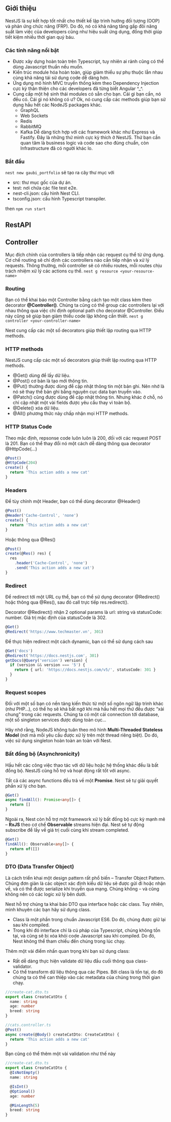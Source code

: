 ## Giới thiệu
NestJS là sự kết hợp tốt nhất cho thiết kế lập trình hướng đối tượng (OOP) và phản ứng chức năng (FRP). 
Do đó, nó có khả năng tăng gấp đôi năng suất làm việc của developers cũng như hiệu suất ứng dụng, 
đồng thời giúp tiết kiệm nhiều thời gian quý báu.

### Các tính năng nổi bật
* Được xây dựng hoàn toàn trên Typescript, tuy nhiên ai rảnh cũng có thể dùng Javascript thuần nếu muốn.
* Kiến trúc module hóa hoàn toàn, giúp giảm thiểu sự phụ thuộc lẫn nhau cùng khả năng tái sử dụng code dễ dàng hơn.
* Ứng dụng mô hình MVC truyền thống kèm theo Dependency Injection cực kỳ thân thiện cho các developers đã từng biết Angular ^_^.
* Cung cấp một hệ sinh thái modules có sẵn cho bạn. Cái gì bạn cần, nó đều có. Cái gì nó không có ư? Ok, nó cung cấp các methods giúp bạn sử dụng hầu hết các NodeJS packages khác.
    * GraphQL
    * Web Sockets
    * Redis
    * RabbitMQ
    * Kafka
Dễ dàng tích hợp với các framework khác như Express và Fastify.
Đây là những thứ mình cực kỳ thích ở NestJS. Thứ bạn cần quan tâm là business logic và code sao cho đúng chuẩn, còn Infrastructure đã có người khác lo.

### Bắt đầu
`nest new gaubi_portfolio` sẽ tạo ra cây thư mục với
* src: thư mục gốc của dự án.
* test: nơi chứa các file test e2e.
* nest-cli.json: cấu hình Nest CLI.
* tsconfig.json: cấu hình Typescript transpiler.

then `npm run start`

## RestAPI

## Controller
Mục đích chính của controllers là tiếp nhận các request cụ thể từ ứng dụng. Cơ chế routing sẽ chỉ định các controllers nào cần tiếp nhận và xử lý requests. Thông thường, mỗi controller sẽ có nhiều routes, mỗi routes chịu trách nhiệm xử lý các actions cụ thể.
`nest g resource <your-resource-name>`

### Routing
Bạn có thể khai báo một Controller bằng cách tạo một class kèm theo decorator **@Controller()**. Chúng ta cũng có thể group các controllers lại với nhau thông qua việc chỉ định optional path cho decorator @Controller. Điều này cũng sẽ giúp bạn giảm thiểu code lặp không cần thiết.
`nest g controller <your-controller-name>`

Nest cung cấp các một số decorators giúp thiết lập routing qua HTTP methods.

### HTTP methods
NestJS cung cấp các một số decorators giúp thiết lập routing qua HTTP methods.
* @Get() dùng để lấy dữ liệu.
* @Post() cơ bản là tạo mới thông tin.
* @Put() thường được dùng để cập nhật thông tin một bản ghi. Nên nhớ là nó sẽ thay thế bản ghi bằng nguyên cục data bạn truyền vào.
* @Patch() cũng được dùng để cập nhật thông tin. Nhưng khác ở chỗ, nó chỉ cập nhật một vài fields được yêu cầu thay vì toàn bộ.
* @Delete() xóa dữ liệu.
* @All() phương thức này chấp nhận mọi HTTP methods. 

### HTTP Status Code
Theo mặc định, repsonse code luôn luôn là 200, đối với các request POST là 201. Bạn có thể thay đổi nó một cách dễ dàng thông qua decorator @HttpCode(...)
```Typescript
@Post()
@HttpCode(204)
create() {
  return 'This action adds a new cat'
}
```
### Headers
Để tùy chỉnh một Header, bạn có thể dùng decorator @Header()
```Typescript
@Post()
@Header('Cache-Control', 'none')
create() {
  return 'This action adds a new cat'
}
```

Hoặc thông qua @Res()
```Typescript
@Post()
create(@Res() res) {
  res
    .header('Cache-Control', 'none')
    .send('This action adds a new cat')
}
```

### Redirect
Để redirect tới một URL cụ thể, bạn có thể sử dụng decorator @Redirect() hoặc thông qua @Res(), sau đó call trực tiếp res.redirect().

Decorator @Redirect() nhận 2 optional params là url: string và statusCode: number. Giá trị mặc định của statusCode là 302.
```Typescript
@Get()
@Redirect('https://www.techmaster.vn', 301)
```

Để thực hiện redirect một cách dynamic, bạn có thể sử dụng cách sau
```Typescript
@Get('docs')
@Redirect('https://docs.nestjs.com', 301)
getDocs(@Query('version') version) {
  if (version && version === '5') {
    return { url: 'https://docs.nestjs.com/v5/', statusCode: 301 }
  }
}
```

### Request scopes
Đối với một số bạn có nền tảng kiến thức từ một số ngôn ngữ lập trình khác (như PHP…), có thể họ sẽ khá bất ngờ khi mà hầu hết mọi thứ đều được “xài chung” trong các requests. Chúng ta có một cái connection tới database, một số singleton services được dùng toàn cục…

Hãy nhớ rằng, NodeJS không tuân theo mô hình **Multi-Threaded Stateless Model** (nơi mà mỗi yêu cầu được xử lý trên một thread riêng biệt). Do đó, việc sử dụng singleton hoàn toàn an toàn với Nest.
### Bất đồng bộ (Asynchronicity)
Hầu hết các công việc thao tác với dữ liệu hoặc hệ thống khác đều là bất đồng bộ. NestJS cũng hỗ trợ và hoạt động rất tốt với async.

Tất cả các async functions đều trả về một **Promise**. Nest sẽ tự giải quyết phần xử lý cho bạn.
```Typescript
@Get()
async findAll(): Promise<any[]> {
  return []
}
```

Ngoài ra, Nest còn hỗ trợ một framework xử lý bất đồng bộ cực kỳ mạnh mẽ – **RxJS** theo cơ chế **Observable** streams hiện đại. Nest sẽ tự động subscribe để lấy về giá trị cuối cùng khi stream completed.
```Typescript
@Get()
findAll(): Observable<any[]> {
  return of([])
}
```

### DTO (Data Transfer Object)
Là cách triển khai một design pattern rất phổ biến – Transfer Object Pattern. Chúng đơn giản là các object xác định kiểu dữ liệu sẽ được gửi đi hoặc nhận về, và có thể được serialize khi truyền qua mạng. Chúng không – và cũng không nên có các logic xử lý bên dưới.

Nest hỗ trợ chúng ta khai báo DTO qua interface hoặc các class. Tuy nhiên, mình khuyên các bạn hãy sử dụng class.
* Class là một phần trong chuẩn Javascript ES6. Do đó, chúng được giữ lại sau khi compiled.
* Trong khi đó interface chỉ là cú pháp của Typescript, chúng không tồn tại, và cũng sẽ bị xóa khỏi code Javascript sau khi compiled. Do đó, Nest không thể tham chiếu đến chúng trong lúc chạy.

Thêm một vài điểm nhấn quan trọng khi bạn sử dụng class:
* Rất dễ dàng thực hiện validate dữ liệu đầu cuối thông qua class-validator.
* Có thể transform dữ liệu thông qua các Pipes. Bởi class là tồn tại, do đó chúng ta có thể can thiệp vào các metadata của chúng trong thời gian chạy.
```Typescript
//create-cat.dto.ts
export class CreateCatDto {
  name: string
  age: number
  breed: string
}

//cats.controller.ts
@Post()
async create(@Body() createCatDto: CreateCatDto) {
  return 'This action adds a new cat'
}
```
Bạn cũng có thể thêm một vài validation như thế này
```Typescript
//create-cat.dto.ts
export class CreateCatDto {
  @IsNotEmpty()
  name: string

  @IsInt()
  @Optional()
  age: number

  @MinLength(5)
  breed: string
}
```